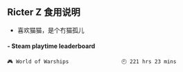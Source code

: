 ## Ricter Z 食用说明
- 喜欢猫猫，是个冇猫孤儿

<!-- steam-box start -->
#### - Steam playtime leaderboard
```text
🎮 World of Warships                 🕘 221 hrs 23 mins
```
<!-- Powered by https://github.com/YouEclipse/steam-box . -->
<!-- steam-box end -->
